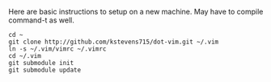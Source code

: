 Here are basic instructions to setup on a new machine.  May have to compile
command-t as well.

```
cd ~
git clone http://github.com/kstevens715/dot-vim.git ~/.vim
ln -s ~/.vim/vimrc ~/.vimrc
cd ~/.vim
git submodule init
git submodule update
```

